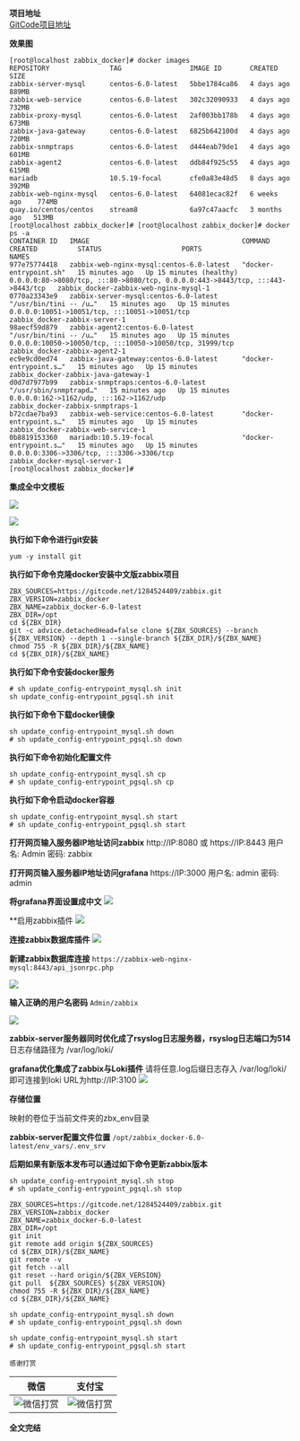 **项目地址**  
[GitCode项目地址](https://gitcode.net/1284524409/zabbix/-/tree/zabbix_docker)

**效果图**
```  
[root@localhost zabbix_docker]# docker images  
REPOSITORY               TAG                 IMAGE ID       CREATED        SIZE  
zabbix-server-mysql      centos-6.0-latest   5bbe1784ca86   4 days ago     889MB  
zabbix-web-service       centos-6.0-latest   302c32090933   4 days ago     732MB  
zabbix-proxy-mysql       centos-6.0-latest   2af003bb178b   4 days ago     673MB  
zabbix-java-gateway      centos-6.0-latest   6825b642100d   4 days ago     720MB  
zabbix-snmptraps         centos-6.0-latest   d444eab79de1   4 days ago     601MB  
zabbix-agent2            centos-6.0-latest   ddb84f925c55   4 days ago     615MB  
mariadb                  10.5.19-focal       cfe0a83e48d5   8 days ago     392MB  
zabbix-web-nginx-mysql   centos-6.0-latest   64081ecac82f   6 weeks ago    774MB  
quay.io/centos/centos    stream8             6a97c47aacfc   3 months ago   513MB  
[root@localhost zabbix_docker]# [root@localhost zabbix_docker]# docker ps -a  
CONTAINER ID   IMAGE                                      COMMAND                  CREATED          STATUS                    PORTS                                                                            NAMES  
977e75774418   zabbix-web-nginx-mysql:centos-6.0-latest   "docker-entrypoint.sh"   15 minutes ago   Up 15 minutes (healthy)   0.0.0.0:80->8080/tcp, :::80->8080/tcp, 0.0.0.0:443->8443/tcp, :::443->8443/tcp   zabbix_docker-zabbix-web-nginx-mysql-1  
0770a23343e9   zabbix-server-mysql:centos-6.0-latest      "/usr/bin/tini -- /u…"   15 minutes ago   Up 15 minutes             0.0.0.0:10051->10051/tcp, :::10051->10051/tcp                                    zabbix_docker-zabbix-server-1  
98aecf59d879   zabbix-agent2:centos-6.0-latest            "/usr/bin/tini -- /u…"   15 minutes ago   Up 15 minutes             0.0.0.0:10050->10050/tcp, :::10050->10050/tcp, 31999/tcp                         zabbix_docker-zabbix-agent2-1  
ec9e9cd0ed74   zabbix-java-gateway:centos-6.0-latest      "docker-entrypoint.s…"   15 minutes ago   Up 15 minutes                                                                                              zabbix_docker-zabbix-java-gateway-1  
d0d7d7977b99   zabbix-snmptraps:centos-6.0-latest         "/usr/sbin/snmptrapd…"   15 minutes ago   Up 15 minutes             0.0.0.0:162->1162/udp, :::162->1162/udp                                          zabbix_docker-zabbix-snmptraps-1  
b72cdae7ba93   zabbix-web-service:centos-6.0-latest       "docker-entrypoint.s…"   15 minutes ago   Up 15 minutes                                                                                              zabbix_docker-zabbix-web-service-1  
0b8819153360   mariadb:10.5.19-focal                      "docker-entrypoint.s…"   15 minutes ago   Up 15 minutes             0.0.0.0:3306->3306/tcp, :::3306->3306/tcp                                        zabbix_docker-mysql-server-1  
[root@localhost zabbix_docker]#   
```  
  
**集成全中文模板**  
  
![](https://gitcode.net/1284524409/zabbix/-/raw/zabbix_docker/vx_images/8f09f045a9dc42a0bb47d97e3ec5963b.png)  
  
![](https://gitcode.net/1284524409/zabbix/-/raw/zabbix_docker/vx_images/ce76ece189844eaa94629d9c59beb845.png)

**执行如下命令进行git安装**

```
yum -y install git
```

**执行如下命令克隆docker安装中文版zabbix项目**

```
ZBX_SOURCES=https://gitcode.net/1284524409/zabbix.git
ZBX_VERSION=zabbix_docker
ZBX_NAME=zabbix_docker-6.0-latest
ZBX_DIR=/opt
cd ${ZBX_DIR}
git -c advice.detachedHead=false clone ${ZBX_SOURCES} --branch ${ZBX_VERSION} --depth 1 --single-branch ${ZBX_DIR}/${ZBX_NAME}
chmod 755 -R ${ZBX_DIR}/${ZBX_NAME}
cd ${ZBX_DIR}/${ZBX_NAME}
```

**执行如下命令安装docker服务**

```
# sh update_config-entrypoint_mysql.sh init
sh update_config-entrypoint_pgsql.sh init
```

**执行如下命令下载docker镜像**

```
sh update_config-entrypoint_mysql.sh down
# sh update_config-entrypoint_pgsql.sh down
```

**执行如下命令初始化配置文件**

```
sh update_config-entrypoint_mysql.sh cp
# sh update_config-entrypoint_pgsql.sh cp
```

**执行如下命令启动docker容器**

```
sh update_config-entrypoint_mysql.sh start
# sh update_config-entrypoint_pgsql.sh start
```

**打开网页输入服务器IP地址访问zabbix**
http://IP:8080 或 https://IP:8443
用户名: Admin
密码: zabbix

**打开网页输入服务器IP地址访问grafana**
https://IP:3000
用户名: admin
密码: admin

**将grafana界面设置成中文**
![](https://gitcode.net/1284524409/zabbix/-/raw/zabbix_docker/vx_images/2cc17fdd154217656975030bc6636523.png)

**启用zabbix插件
![](https://gitcode.net/1284524409/zabbix/-/raw/zabbix_docker/vx_images/844a584f0789fc28205b2b5a8302938c.png)

**连接zabbix数据库插件**
![](https://gitcode.net/1284524409/zabbix/-/raw/zabbix_docker/vx_images/c87b39af3050dac2ecb62c7365bc7a7b.png)

**新建zabbix数据库连接**
`https://zabbix-web-nginx-mysql:8443/api_jsonrpc.php`

![](https://gitcode.net/1284524409/zabbix/-/raw/zabbix_docker/vx_images/c68d9dbf98134214aa759dd25bbfbb2e.png)

**输入正确的用户名密码**
`Admin/zabbix`

![](https://gitcode.net/1284524409/zabbix/-/raw/zabbix_docker/vx_images/aa5fd658ee04a9dd7687e459b3064dbe.png)


**zabbix-server服务器同时优化成了rsyslog日志服务器，rsyslog日志端口为514**
日志存储路径为 /var/log/loki/

**grafana优化集成了zabbix与Loki插件**
请将任意.log后缀日志存入 /var/log/loki/即可连接到loki
URL为http://IP:3100
![](https://gitcode.net/1284524409/zabbix/-/raw/zabbix_docker/vx_images/c469826e35f6d0735418cbb9ca008b22.png)

**存储位置**

映射的卷位于当前文件夹的zbx_env目录

**zabbix-server配置文件位置**
`/opt/zabbix_docker-6.0-latest/env_vars/.env_srv`

**后期如果有新版本发布可以通过如下命令更新zabbix版本**

```
sh update_config-entrypoint_mysql.sh stop
# sh update_config-entrypoint_pgsql.sh stop

ZBX_SOURCES=https://gitcode.net/1284524409/zabbix.git
ZBX_VERSION=zabbix_docker
ZBX_NAME=zabbix_docker-6.0-latest
ZBX_DIR=/opt
git init
git remote add origin ${ZBX_SOURCES}
cd ${ZBX_DIR}/${ZBX_NAME}
git remote -v
git fetch --all
git reset --hard origin/${ZBX_VERSION}
git pull  ${ZBX_SOURCES} ${ZBX_VERSION}
chmod 755 -R ${ZBX_DIR}/${ZBX_NAME}
cd ${ZBX_DIR}/${ZBX_NAME}

sh update_config-entrypoint_mysql.sh down
# sh update_config-entrypoint_pgsql.sh down

sh update_config-entrypoint_mysql.sh start
# sh update_config-entrypoint_pgsql.sh start
```

`感谢打赏`    

| **微信** | **支付宝** |
| :--: | :--: |
| ![微信打赏](https://gitcode.net/1284524409/zabbix/-/raw/zabbix_docker/thanks_wx.jpg) | ![微信打赏](https://gitcode.net/1284524409/zabbix/-/raw/zabbix_docker/thanks_zfb.jpg) |

**全文完结**